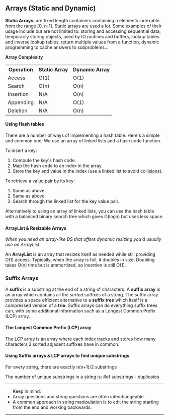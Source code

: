 <h2>Arrays (Static and Dynamic)</h2>
<p><b>Static Arrays: </b>are fixed length containers containing n elements indexable from the range [0, n-1]. Static arrays are used a lot. Some examples of their usage include but are not limited to: storing and accessing sequential data, temporarily storing objects, used by IO routines and buffers, lookup tables and inverse lookup tables, return multiple values from a function, dynamic programming to cache answers to subproblems...</p>
<p><b>Array Complexity</b></p>
<table>
  <tr>
    <th>Operation</th>
    <th>Static Array</th>
    <th>Dynamic Array</th>
  </tr>
  <tr>
    <td>Access</td>
    <td>O(1)</td>
    <td>O(1)</td>
  </tr>
  <tr>
    <td>Search</td>
    <td>O(n)</td>
    <td>O(n)</td>
  </tr>
  <tr>
    <td>Insertion</td>
    <td>N/A</td>
    <td>O(n)</td>
  </tr>
  <tr>
    <td>Appending</td>
    <td>N/A</td>
    <td>O(1)</td>
  </tr>
  <tr>
    <td>Deletion</td>
    <td>N/A</td>
    <td>O(n)</td>
  </tr>
</table>

<h4>Using Hash tables</h4>
<p>There are a number of ways of implementing a hash table. Here's a simple and common one: We use an array of linked lists and a hash code function.</p>
<p>To insert a key:</p>
<ol>
  <li>Compute the key's hash code.</li>
  <li>Map the hash code to an index in the array.</li>
  <li>Store the key and value in the index (use a linked list  to avoid collisions).</li>
</ol>
<p>To retrieve a value pair by its key:</p>
<ol>
  <li>Same as above.</li>
  <li>Same as above.</li>
  <li>Search through the linked list for the key value pair.</li>
</ol>

<p>Alternatively to using an array of linked lists, you can use the hash table with a balanced binary search tree which gives O(logn) but uses less space.</p>

<h4>ArrayList & Resizable Arrays</h4>
<p><i>When you need an array-like DS that offers dynamic resizing you'd usually use an ArrayList</i>.</p>
<p>An <b>ArrayList</b> is an array that resizes itself as needed while still providing O(1) access. Typically, when the array is full, it doubles in size. Doubling takes O(n) time but is ammortized, so insertion is still O(1).</p>

<h3>Suffix Arrays</h3>
<p>A <b>suffix</b> is a substring at the end of a string of characters. A <b>suffix array</b> is an array which contains all the <em>sorted</em> suffixes of a string. The suffix array provides a space efficient alternative to a <b>suffix tree</b> which itself is a compressed version of a <b>trie.</b> Suffix arrays can do everything suffix trees can, with some additional information such as a Longest Common Prefix (LCP) array.</p>

<h4>The Longest Common Prefix (LCP) array</h4>
<p>The LCP array is an array where each index tracks and stores how many characters 2 sorted adjacent suffixes have in common. </p>

<h4>Using Suffix arrays & LCP arrays to find unique substrings</h4>
<p>For every string, there are exactly n(n+1)/2 substrings</p>
<p>The number of unique substrings in a string is: #of substrings - duplicates</p>

---

<ul> Keep in mind: 
  <li>Array questions and string questions are often interchangeable.</li>
  <li>A common approach in string manipulation is to edit the string starting from the end and working backwards.</li>
  </ul>
  
---
